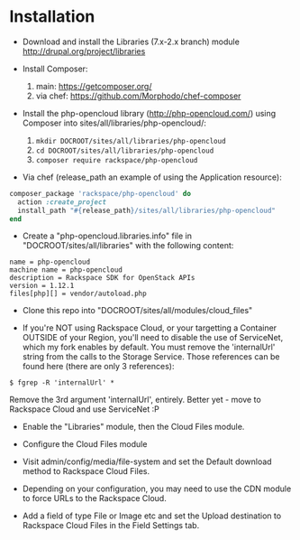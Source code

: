 Installation
===============

- Download and install the Libraries (7.x-2.x branch) module
  http://drupal.org/project/libraries

- Install Composer:
  1. main: https://getcomposer.org/
  2. via chef: https://github.com/Morphodo/chef-composer

- Install the php-opencloud library (http://php-opencloud.com/) using Composer
  into sites/all/libraries/php-opencloud/:
  1. ```mkdir DOCROOT/sites/all/libraries/php-opencloud```
  2. ```cd DOCROOT/sites/all/libraries/php-opencloud```
  3. ```composer require rackspace/php-opencloud```

- Via chef (release_path an example of using the Application resource):

```ruby
composer_package 'rackspace/php-opencloud' do
  action :create_project
  install_path "#{release_path}/sites/all/libraries/php-opencloud"
end
```

- Create a "php-opencloud.libraries.info" file in "DOCROOT/sites/all/libraries" with the following content:

```
name = php-opencloud
machine name = php-opencloud
description = Rackspace SDK for OpenStack APIs
version = 1.12.1
files[php][] = vendor/autoload.php
```

- Clone this repo into "DOCROOT/sites/all/modules/cloud_files"

- If you're NOT using Rackspace Cloud, or your targetting a Container OUTSIDE of your Region, you'll need to disable the use of ServiceNet, which my fork enables by default. You must remove the 'internalUrl' string from the calls to the Storage Service. Those references can be found here (there are only 3 references):

```$ fgrep -R 'internalUrl' *```

Remove the 3rd argument 'internalUrl', entirely. Better yet - move to Rackspace Cloud and use ServiceNet :P

- Enable the "Libraries" module, then the Cloud Files module.

- Configure the Cloud Files module

- Visit admin/config/media/file-system and set the Default download method to
  Rackspace Cloud Files.

- Depending on your configuration, you may need to use the CDN module to force URLs to the Rackspace Cloud.

- Add a field of type File or Image etc and set the Upload destination to Rackspace Cloud Files in the Field Settings tab.
